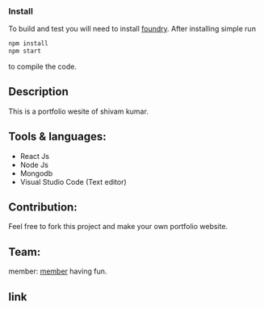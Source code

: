 ### Install

To build and test you will need to install [foundry](https://github.com/shivam6862/portfolio). After installing simple run

```sh
npm install
npm start
```

to compile the code.

## Description

This is a portfolio wesite of shivam kumar.

## Tools & languages:

- React Js
- Node Js
- Mongodb
- Visual Studio Code (Text editor)

## Contribution:

Feel free to fork this project and make your own portfolio website.

## Team:

member: [member](https://github.com/shivam6862) having fun.

## link
